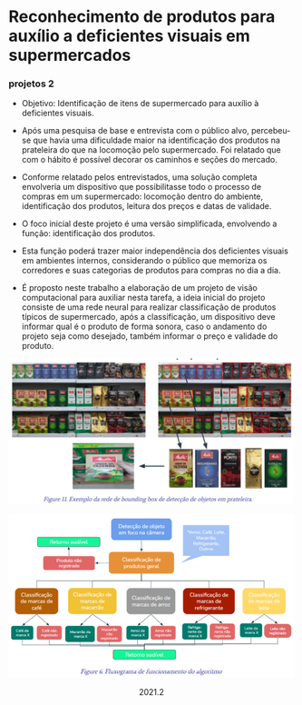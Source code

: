 # Reconhecimento de produtos para auxílio a deficientes visuais em supermercados

### projetos 2

- Objetivo: Identificação de itens de supermercado para auxílio à deficientes visuais.

- Após uma pesquisa de base e entrevista com o público alvo, percebeu-se que havia uma dificuldade maior na identificação dos produtos na prateleira do que na locomoção pelo supermercado. Foi relatado que com o hábito é possível decorar os caminhos e seções do mercado. 
- Conforme relatado pelos entrevistados, uma solução completa envolveria um dispositivo que possibilitasse todo o processo de compras em um supermercado: locomoção dentro do ambiente, identificação dos produtos, leitura dos preços e datas de validade.
- O foco inicial deste projeto é uma versão simplificada, envolvendo a função: identificação dos produtos.
- Esta função poderá trazer maior independência dos deficientes visuais em ambientes internos, considerando o público que memoriza os corredores e suas categorias de produtos para compras no dia a dia.
- É proposto neste trabalho a elaboração de um projeto de visão computacional para auxiliar nesta tarefa, a ideia inicial do projeto consiste de uma rede neural para realizar classificação de produtos típicos de supermercado, após a classificação, um dispositivo deve informar qual é o produto de forma sonora, caso o andamento do projeto seja como desejado, também informar o preço e validade do produto.

![Git flow](https://github.com/Vinicius-ufsc/projetos_2/blob/main/Imagens/fluxograma3.png?raw=true)

![Git flow](https://github.com/Vinicius-ufsc/projetos_2/blob/main/Imagens/fluxograma1.png?raw=true)

<div align="center">2021.2</div> 
